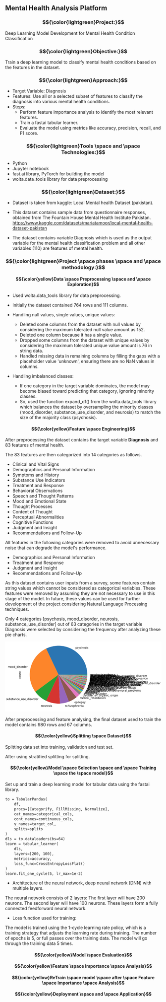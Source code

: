 ## Mental Health Analysis Platform

### $${\color{lightgreen}Project:}$$
Deep Learning Model Development for Mental Health Condition Classification

### $${\color{lightgreen}Objective:}$$
Train a deep learning model to classify mental health conditions based on the features in the dataset.

### $${\color{lightgreen}Approach:}$$
- Target Variable: Diagnosis
- Features: Use all or a selected subset of features to classify the diagnosis into various mental health conditions.
- Steps:
    - Perform feature importance analysis to identify the most relevant features.
    - Train a fastai tabular learner.
    - Evaluate the model using metrics like accuracy, precision, recall, and F1 score.

### $${\color{lightgreen}Tools \space and \space Technologies:}$$
- Python
- Jupyter notebook
- fast.ai library, PyTorch for building the model
- wolta.data_tools library for data preprocessing

### $${\color{lightgreen}Dataset:}$$
- Dataset is taken from kaggle: Local Mental health Dataset (pakistan).
- This dataset contains sample data from questionnaire responses, obtained from The Fountain House Mental Health Institute Pakistan.
https://www.kaggle.com/datasets/mariatamoor/local-mental-health-dataset-pakistan

- The dataset contains variable Diagnosis which is used as the output variable for the mental health classification problem and all other variables (110) are features of mental health.

### $${\color{lightgreen}Project \space phases \space and \space methodology:}$$

#### $${\color{yellow}Data \space Preprocessing \space and \space Exploration}$$

- Used wolta.data_tools library for data preprocessing.
- Initially the dataset contained 764 rows and 111 columns.

- Handling null values, single values, unique values:
    - Deleted some columns from the dataset with null values by considering the maximum tolerated null value amount as 152.
    - Deleted one column because it has a single value.
    - Dropped some columns from the dataset with unique values by considering the maximum tolerated unique value amount is 76 in string data.
    - Handled missing data in remaining columns by filling the gaps with a placeholder value 'unknown', ensuring there are no NaN values in columns.

- Handling imbalanced classes:
    - If one category in the target variable dominates, the model may become biased toward predicting that category, ignoring minority classes.
    - So, used the function expand_df() from the wolta.data_tools library which balances the dataset by oversampling the minority classes (mood_disorder, substance_use_disorder, and neurosis) to match the size of the majority class (psychosis).

#### $${\color{yellow}Feature \space Engineering}$$

After preprocessing the dataset contains the target variable **Diagnosis** and 83 features of mental health.

The 83 features are then categorized into 14 categories as follows.
* Clinical and Vital Signs
* Demographics and Personal Information
* Symptoms and History
* Substance Use Indicators
* Treatment and Response
* Behavioral Observations
* Speech and Thought Patterns
* Mood and Emotional State
* Thought Processes
* Content of Thought
* Perceptual Abnormalities
* Cognitive Functions
* Judgment and Insight
* Recommendations and Follow-Up

All features in the following categories were removed to avoid unnecessary noise that can degrade the model's performance.
* Demographics and Personal Information 
* Treatment and Response
* Judgment and Insight
* Recommendations and Follow-Up

As this dataset contains user inputs from a survey, some features contain string values which cannot be considered as categorical variables. These features were removed by assuming they are not necessary to use in this stage of the model. In future, these values can be used for further development of the project considering Natural Language Processing techniques.

Only 4 categories [psychosis, mood_disorder, neurosis, substance_use_disorder] out of 63 categories in the target variable Diagnosis were selected by considering the frequency after analyzing these pie charts.

![alt text](https://github.com/vijanipiyawardana/MentalHealthAnalysisPlatform/blob/main/images/1.png?raw=true)

After preprocessing and feature analysing, the final dataset used to train the model contains 980 rows and 67 columns.

#### $${\color{yellow}Splitting \space Dataset}$$

Splitting data set into training, validation and test set.

After using stratified splitting for splitting.

#### $${\color{yellow}Model \space Selection \space and \space Training \space the \space model}$$

Set up and train a deep learning model for tabular data using the fastai library. 

```shell
to = TabularPandas(
    df,
    procs=[Categorify, FillMissing, Normalize],
    cat_names=categorical_cols,
    cont_names=continuous_cols,
    y_names=target_col,
    splits=splits
)
dls = to.dataloaders(bs=64)
learn = tabular_learner(
    dls, 
    layers=[200, 100], 
    metrics=accuracy, 
    loss_func=CrossEntropyLossFlat()
)
learn.fit_one_cycle(5, lr_max=1e-2)
```

- Architecture of the neural network, deep neural network (DNN) with multiple layers.

The neural network consists of 2 layers:
    The first layer will have 200 neurons.
    The second layer will have 100 neurons.
    These layers form a fully connected feedforward neural network.

- Loss function used for training:

The model is trained using the 1-cycle learning rate policy, which is a training strategy that adjusts the learning rate during training.
The number of epochs is 5, or full passes over the training data. The model will go through the training data 5 times.

#### $${\color{yellow}Model \space Evaluation}$$


#### $${\color{yellow}Feature \space Importance \space Analysis}$$

#### $${\color{yellow}ReTrain \space model \space after \space Feature \space Importance \space Analysis}$$

#### $${\color{yellow}Deployment \space and \space Application}$$